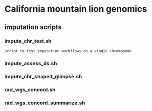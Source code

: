 # California mountain lion genomics

## imputation scripts

### impute_chr_test.sh
	script to test imputation workflows on a single chromosome

### impute_assess_ds.sh

### impute_chr_shapeit_glimpse.sh


### rad_wgs_concord.sh

### rad_wgs_concord_summarize.sh


